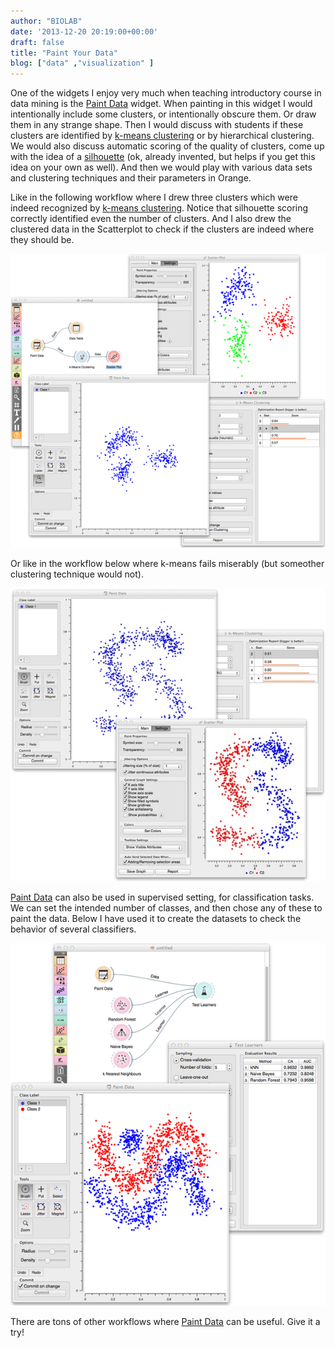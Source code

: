 ```yaml
---
author: "BIOLAB"
date: '2013-12-20 20:19:00+00:00'
draft: false
title: "Paint Your Data"
blog: ["data" ,"visualization" ]
---
```


One of the widgets I enjoy very much when teaching introductory course in data mining is the [Paint Data](/widget-catalog/data/paintdata/) widget. When painting in this widget I would intentionally include some clusters, or intentionally obscure them. Or draw them in any strange shape. Then I would discuss with students if these clusters are identified by [k-means clustering](/widget-catalog/unsupervised/kmeans/) or by hierarchical clustering. We would also discuss automatic scoring of the quality of clusters, come up with the idea of a [silhouette](http://en.wikipedia.org/wiki/Silhouette_(clustering)) (ok, already invented, but helps if you get this idea on your own as well). And then we would play with various data sets and clustering techniques and their parameters in Orange.

Like in the following workflow where I drew three clusters which were indeed recognized by [k-means clustering](/widget-catalog/unsupervised/kmeans/). Notice that silhouette scoring correctly identified even the number of clusters. And I also drew the clustered data in the Scatterplot to check if the clusters are indeed where they should be.

![](paintdata-k-means-ok_1.png__600x1000_q95_upscale.png)

Or like in the workflow below where k-means fails miserably (but someother clustering technique would not).

![](paintdata-k-means-notok.png__600x1000_q95_upscale.jpg)

[Paint Data](/widget-catalog/data/paintdata/) can also be used in supervised setting, for classification tasks. We can set the intended number of classes, and then chose any of these to paint the data. Below I have used it to create the datasets to check the behavior of several classifiers.

![](paintdata-supervised_1.png__600x1000_q95_upscale.png)

There are tons of other workflows where [Paint Data](/widget-catalog/data/paintdata/) can be useful. Give it a try!
